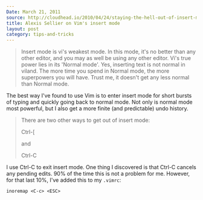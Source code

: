 ```yaml
---
Date: March 21, 2011
source: http://cloudhead.io/2010/04/24/staying-the-hell-out-of-insert-mode/
title: Alexis Sellier on Vim's insert mode
layout: post
category: tips-and-tricks
---
```


> Insert mode is vi's weakest mode. In this mode, it's no better than any other
> editor, and you may as well be using any other editor. Vi's true power lies in
> its 'Normal mode'. Yes, inserting text is not normal in viland. The more time
> you spend in Normal mode, the more superpowers you will have. Trust me, it
> doesn't get any less normal than Normal mode.

The best way I've found to use Vim is to enter insert mode for short bursts of typing and quickly going back to normal mode. Not only is normal mode most powerful, but I also get a more finite (and predictable) undo history.

> There are two other ways to get out of in­sert mode:
> 
> Ctrl-\[
> 
> and
> 
> Ctrl-C

I use Ctrl-C to exit insert mode. One thing I discovered is that Ctrl-C cancels any pending edits. 90% of the time this is not a problem for me. However, for that last 10%, I've added this to my `.vimrc`:

    inoremap <C-c> <ESC>

